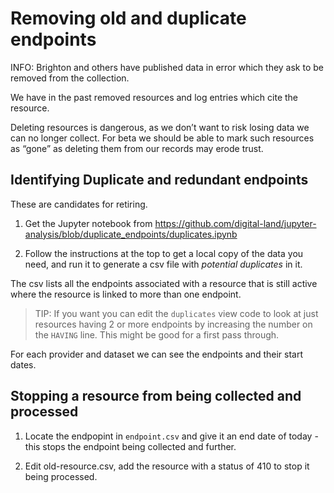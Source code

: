 # Removing old and duplicate endpoints

INFO: Brighton and others have published data in error which they ask to be removed from the collection.

We have in the past removed resources and log entries which cite the resource. 

Deleting resources is dangerous, as we don’t want to risk losing data we can no longer collect. For beta we should be able to mark such resources as “gone” as deleting them from our records may erode trust.

## Identifying Duplicate and redundant endpoints

These are candidates for retiring.

1. Get the Jupyter notebook from https://github.com/digital-land/jupyter-analysis/blob/duplicate_endpoints/duplicates.ipynb

1. Follow the instructions at the top to get a local copy of the data you need, and run it to generate a csv file with _potential duplicates_ in it.

The csv lists all the endpoints associated with a resource that is still active where the resource is linked to more than one endpoint.

> TIP: If you want you can edit the `duplicates` view code to look at just resources having 2 or more endpoints by increasing the number on the `HAVING` line. This might be good for a first pass through.

For each provider and dataset we can see the endpoints and their start dates. 

## Stopping a resource from being collected and processed

1. Locate the endpopint in `endpoint.csv` and give it an end date of today - this stops the endpoint being collected and further.

1. Edit old-resource.csv, add the resource with a status of 410 to stop it being processed.
